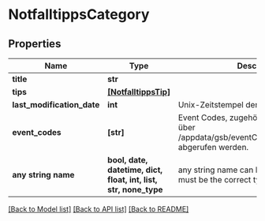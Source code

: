 # NotfalltippsCategory


## Properties
Name | Type | Description | Notes
------------ | ------------- | ------------- | -------------
**title** | **str** |  | 
**tips** | [**[NotfalltippsTip]**](NotfalltippsTip.md) |  | 
**last_modification_date** | **int** | Unix-Zeitstempel der letzten Änderung | 
**event_codes** | **[str]** | Event Codes, zugehörige Logos können über /appdata/gsb/eventCodes/eventCodes.json abgerufen werden. | [optional] 
**any string name** | **bool, date, datetime, dict, float, int, list, str, none_type** | any string name can be used but the value must be the correct type | [optional]

[[Back to Model list]](../README.md#documentation-for-models) [[Back to API list]](../README.md#documentation-for-api-endpoints) [[Back to README]](../README.md)


